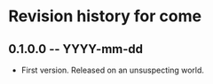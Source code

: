 # Revision history for come

## 0.1.0.0 -- YYYY-mm-dd

* First version. Released on an unsuspecting world.
